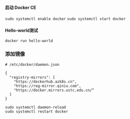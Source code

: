 #### 启动 Docker CE
`sudo systemctl enable docker`
`sudo systemctl start docker`


#### Hello-world测试
`docker run hello-world`

### 添加镜像

```
# /etc/docker/daemon.json

{
  "registry-mirrors": [
    "https://dockerhub.azk8s.cn",
    "https://reg-mirror.qiniu.com",
    "https://docker.mirrors.ustc.edu.cn/“
  ]
}

sudo systemctl daemon-reload
sudo systemctl restart docker
```